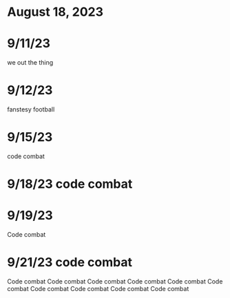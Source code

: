 # August 18, 2023
# 9/11/23
we out the thing
# 9/12/23 
fanstesy football
# 9/15/23 
code combat
# 9/18/23 code combat
# 9/19/23 
Code combat
# 9/21/23 code combat

Code combat
Code combat
Code combat
Code combat
Code combat
Code combat
Code combat
Code combat
Code combat
Code combat
